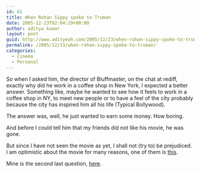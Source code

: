 ```yaml
---
id: 61
title: When Rohan Sippy spoke to Truman
date: 2005-12-23T02:04:29+00:00
author: aditya kumar
layout: post
guid: http://www.adityeah.com/2005/12/23/when-rohan-sippy-spoke-to-truman/
permalink: /2005/12/23/when-rohan-sippy-spoke-to-truman/
categories:
  - Cinema
  - Personal
---
```

So when I asked him, the director of Bluffmaster, on the chat at rediff, exactly why did he work in a coffee shop in New York, I expected a better answer. Something like, maybe he wanted to see how it feels to work in a coffee shop in NY, to meet new people or to have a feel of the city probably because the city has inspired him all his life (Typical Bollywood).  
  
The answer was, well, he just wanted to earn some money. How boring.  
  
And before I could tell him that my friends did not like his movie, he was gone.  
  
But since I have not seen the movie as yet, I shall not (try to) be prejudiced. I am optimistic about the movie for many reasons, one of them is [this](http://grangergab.blogspot.com/2005/12/can-you-call-my-bluff.html).  
  
Mine is the second last question, [here](http://in.rediff.com/movies/2005/dec/22rohan.htm).